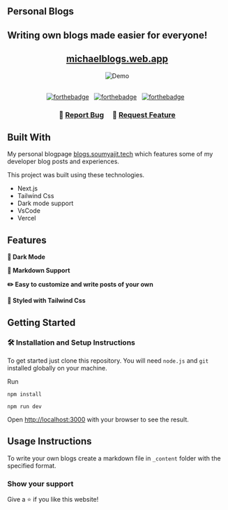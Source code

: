 ## Personal Blogs

## Writing own blogs made easier for everyone!

<h2 align="center">
  <a href="https://michaelblogs.web.app/" target="_blank">michaelblogs.web.app</a>
</h2>

<div align="center">
  <img alt="Demo" src="./Extra/demo.gif" />
</div>

<br/>

<center>

[![forthebadge](https://forthebadge.com/images/badges/built-with-love.svg)](https://forthebadge.com) &nbsp;
[![forthebadge](https://forthebadge.com/images/badges/made-with-javascript.svg)](https://forthebadge.com) &nbsp;
[![forthebadge](https://forthebadge.com/images/badges/open-source.svg)](https://forthebadge.com) &nbsp;

</center>

<h3 align="center">
    🔹
    <a href="https://github.com/lioncoder8/personalblog/issues">Report Bug</a> &nbsp; &nbsp;
    🔹
    <a href="https://github.com/lioncoder8/personalblog/issues">Request Feature</a>
</h3>

## Built With

My personal blogpage <a href="http://blogs.soumya-jit.tech/" target="_blank">blogs.soumyajit.tech</a> which features some of my developer blog posts and experiences.<br/>

This project was built using these technologies.


- Next.js
- Tailwind Css
- Dark mode support
- VsCode
- Vercel

## Features

**🌙 Dark Mode**

**📃 Markdown Support**

**✏️ Easy to customize and write posts of your own**

**🎨 Styled with Tailwind Css**

## Getting Started

### 🛠 Installation and Setup Instructions

To get started just clone this repository. You will need `node.js` and `git` installed globally on your machine.

Run

```
npm install
```

```
npm run dev
```

Open [http://localhost:3000](http://localhost:3000) with your browser to see the result.

## Usage Instructions

To write your own blogs create a markdown file in `_content` folder with the specified format. 

### Show your support

Give a ⭐ if you like this website!


